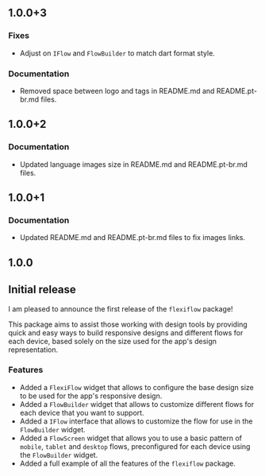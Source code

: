 ## 1.0.0+3

### **Fixes**

- Adjust on `IFlow` and `FlowBuilder` to match dart format style.

### **Documentation**

- Removed space between logo and tags in README.md and README.pt-br.md files.

## 1.0.0+2

### **Documentation**

- Updated language images size in README.md and README.pt-br.md files.

## 1.0.0+1

### **Documentation**

- Updated README.md and README.pt-br.md files to fix images links.

## 1.0.0

## **Initial release**

I am pleased to announce the first release of the `flexiflow` package!

This package aims to assist those working with design tools by providing quick and easy ways to build responsive designs and different flows for each device, based solely on the size used for the app's design representation.


### **Features**
- Added a `FlexiFlow` widget that allows to configure the base design size to be used for the app's responsive design.
- Added a `FlowBuilder` widget that allows to customize different flows for each device that you want to support.
- Added a `IFlow` interface that allows to customize the flow for use in the `FlowBuilder` widget.
- Added a `FlowScreen` widget that allows you to use a basic pattern of `mobile`, `tablet` and `desktop` flows, preconfigured for each device using the `FlowBuilder` widget.
- Added a full example of all the features of the `flexiflow` package.